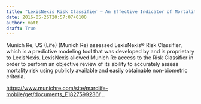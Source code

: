 ```yaml
---
title: "LexisNexis Risk Classifier – An Effective Indicator of Mortality Risk (Munich RE)"
date: 2016-05-26T20:57:07+0100
author: matt
draft: True
---
```

Munich Re, US (Life) (Munich Re) assessed LexisNexis® Risk Classifier, which is a predictive modeling tool that was developed by and is proprietary to LexisNexis. LexisNexis allowed Munich Re access to the Risk Classifier in order to perform an objective review of its ability to accurately assess mortality risk using publicly available and easily obtainable non-biometric criteria.

https://www.munichre.com/site/marclife-mobile/get/documents_E1827599236/...
